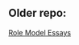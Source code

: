 
## Older repo:

[Role Model Essays](https://github.com/mr-Ucar/2023-2024/tree/main/Resources/2024%20-%202nd%20Term%20RESOURCES/2024%20Term%202024/Lectures/Writing-Reading/Role%20Model%20Essays)

